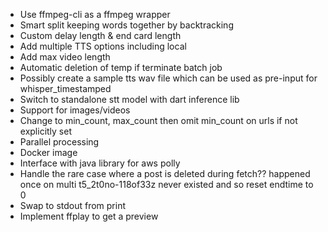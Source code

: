 - Use ffmpeg-cli as a ffmpeg wrapper
- Smart split keeping words together by backtracking
- Custom delay length & end card length
- Add multiple TTS options including local
- Add max video length
- Automatic deletion of temp if terminate batch job
- Possibly create a sample tts wav file which can be used as pre-input for whisper_timestamped
- Switch to standalone stt model with dart inference lib
- Support for images/videos
- Change to min_count, max_count then omit min_count on urls if not explicitly set
- Parallel processing
- Docker image
- Interface with java library for aws polly
- Handle the rare case where a post is deleted during fetch?? happened once on multi t5_2t0no-118of33z never existed and so reset endtime to 0
- Swap to stdout from print
- Implement ffplay to get a preview

